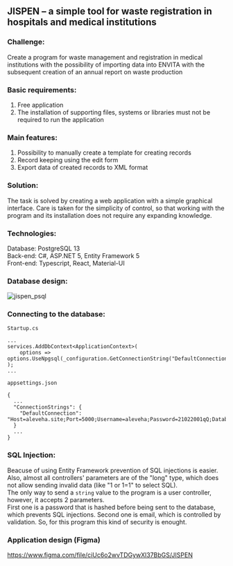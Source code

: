 ## JISPEN – a simple tool for waste registration in hospitals and medical institutions

### Challenge:
Create a program for waste management and registration in medical institutions with the possibility of importing data into ENVITA with the subsequent creation of an annual report on waste production

### Basic requirements:
1. Free application
2. The installation of supporting files, systems or libraries must not be required to run the application

### Main features:
1. Possibility to manually create a template for creating records
2. Record keeping using the edit form
3. Export data of created records to XML format

### Solution:
The task is solved by creating a web application with a simple graphical interface. Care is taken for the simplicity of control, so that working with the program and its installation does not require any expanding knowledge.

### Technologies:
Database: PostgreSQL 13\
Back-end: C#, ASP.NET 5, Entity Framework 5\
Front-end: Typescript, React, Material-UI

### Database design:
![jispen_psql](https://user-images.githubusercontent.com/63300936/145693348-a8bb8c2d-0579-4c83-b159-e56218decaeb.png)

### Connecting to the database:
`Startup.cs`
```
...
services.AddDbContext<ApplicationContext>(
    options => options.UseNpgsql(_configuration.GetConnectionString("DefaultConnection"))
);
...
```
`appsettings.json`
```
{
  ...
  "ConnectionStrings": {
    "DefaultConnection": "Host=aleveha.site;Port=5000;Username=aleveha;Password=21022001qQ;Database=jispen"
  }
  ...
}
```

### SQL Injection:
Beacuse of using Entity Framework prevention of SQL injections is easier.\
Also, almost all controllers' parameters are of the "long" type, which does not allow sending invalid data (like "1 or 1=1" to select SQL).\
The only way to send a `string` value to the program is a user controller, however, it accepts 2 parameters.\
First one is a password that is hashed before being sent to the database, which prevents SQL injections.
Second one is email, which is controlled by validation.
So, for this program this kind of security is enought.

### Application design (Figma)
https://www.figma.com/file/ciUc6o2wvTDGywXl37BbGS/JISPEN
